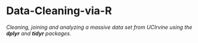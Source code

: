 # Data-Cleaning-via-R
*Cleaning, joining and analyzing a massive data set from UCIrvine using the **dplyr** and **tidyr** packages.* 
